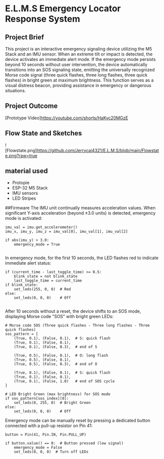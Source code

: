 # E.L.M.S Emergency Locator Response System

## Project Brief
This project is an interactive emergency signaling device utilizing the M5 Stack and an IMU sensor. When an extreme tilt or impact is detected, the device activates an immediate alert mode. If the emergency mode persists beyond 10 seconds without user intervention, the device automatically transitions into an SOS signaling state, emitting the universally recognized Morse code signal (three quick flashes, three long flashes, three quick flashes) in bright green at maximum brightness. This function serves as a visual distress beacon, providing assistance in emergency or dangerous situations.

## Project Outcome
[Prototype Video]https://youtube.com/shorts/HaKyc20MGzE

## Flow State and Sketches
![Flowstate.png]https://github.com/Jerrycai4321/E.L.M.S/blob/main/Flowstate.png?raw=true
## material used

* Protopie
* ESP-32 M5 Stack
* IMU sensors
* LED Stripes

##Firmware
The IMU unit continually measures acceleration values. When significant Y-axis acceleration (beyond ±3.0 units) is detected, emergency mode is activated:
```
imu_val = imu.get_accelerometer()
imu_x, imu_y, imu_z = imu_val[0], imu_val[1], imu_val[2]

if abs(imu_y) > 3.0:
    emergency_mode = True
 
```

In emergency mode, for the first 10 seconds, the LED flashes red to indicate immediate alert status:
```
if (current_time - last_toggle_time) >= 0.5:
    blink_state = not blink_state
    last_toggle_time = current_time
if blink_state:
    set_leds(255, 0, 0)  # Red
else:
    set_leds(0, 0, 0)    # Off
 
```

After 10 seconds without a reset, the device shifts to an SOS mode, displaying Morse code "SOS" with bright green LEDs:
```
# Morse code SOS (Three quick flashes - Three long flashes - Three quick flashes)
sos_pattern = [
    (True, 0.1), (False, 0.1),  # S: quick flash
    (True, 0.1), (False, 0.1),
    (True, 0.1), (False, 0.3),  # end of S

    (True, 0.5), (False, 0.1),  # O: long flash
    (True, 0.5), (False, 0.1),
    (True, 0.5), (False, 0.3),  # end of O

    (True, 0.1), (False, 0.1),  # S: quick flash
    (True, 0.1), (False, 0.1),
    (True, 0.1), (False, 1.0)   # end of SOS cycle
]

# LED Bright Green (max brightness) for SOS mode
if sos_pattern[sos_index][0]:
    set_leds(0, 255, 0)  # Bright Green
else:
    set_leds(0, 0, 0)    # Off
```

Emergency mode can be manually reset by pressing a dedicated button connected with a pull-up resistor on Pin 41:
```
button = Pin(41, Pin.IN, Pin.PULL_UP)

if button.value() == 0:  # Button pressed (low signal)
    emergency_mode = False
    set_leds(0, 0, 0)  # Turn off LEDs

```
